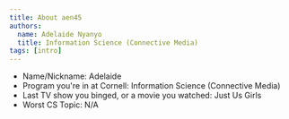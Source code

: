 ```yaml
---
title: About aen45
authors:
  name: Adelaide Nyanyo
  title: Information Science (Connective Media)
tags: [intro]
---
```


- Name/Nickname: Adelaide
- Program you're in at Cornell: Information Science (Connective Media)
- Last TV show you binged, or a movie you watched: Just Us Girls
- Worst CS Topic: N/A
